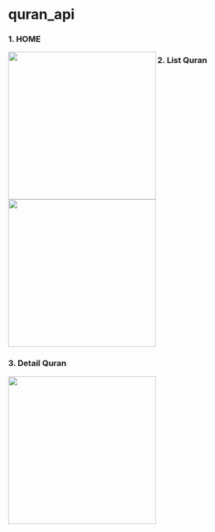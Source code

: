 # quran_api


<div class= "row">
<p><h3>1. HOME</h3><img align="left" width="300" src="https://github.com/awangr/quran_/assets/113409906/00b148c5-5718-4edf-94af-746a5c196d98" alt="" /></p>
<p><h3>2. List Quran</h3><img width="300" src="https://github.com/awangr/quran_/assets/113409906/941e2ec3-1a0b-49e0-8e4b-cd6f2bf9db8f" alt="" /></p>
<p><h3>3. Detail Quran</h3><img width="300" src="https://github.com/awangr/quran_/assets/113409906/ac537254-d823-43d6-afba-c59015cb65be" alt="" /></p>
</div>


